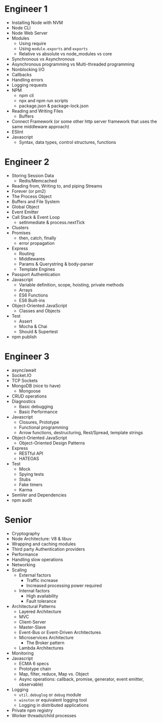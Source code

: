 # Engineer 1

- Installing Node with NVM
- Node CLI
- Node Web Server
- Modules
  - Using require
  - Using `module.exports` and `exports`
  - Relative vs absolute vs node_modules vs core
- Synchronous vs Asynchronous
- Asynchronous programming vs Multi-threaded programming
- Nonblocking I/O
- Callbacks
- Handling errors
- Logging requests
- NPM
  - npm cli
  - npx and npm run scripts
  - package.json & package-lock.json
- Reading and Writing Files
  - Buffers
- Connect Framework (or some other http server framework that uses the same middleware approach)
- ESlint
- Javascript
  - Syntax, data types, control structures, functions

# Engineer 2

- Storing Session Data
  - Redis/Memcached
- Reading from, Writing to, and piping Streams
- Forever (or pm2)
- The Process Object
- Buffers and File System
- Global Object
- Event Emitter
- Call Stack & Event Loop
  - setInmediate & process.nextTick
- Clusters
- Promises
  - then, catch, finally
  - error propagation
- Express
  - Routing
  - Middlewares
  - Params & Querystring & body-parser
  - Template Engines
- Passport Authentication
- Javascript
  - Variable definition, scope, hoisting, private methods
  - Arrays
  - ES6 Functions
  - ES6 Built-ins
- Object-Oriented JavaScript
  - Classes and Objects
- Test
  - Assert
  - Mocha & Chai
  - Should & Supertest
- npm publish

# Engineer 3

- async/await
- Socket.IO
- TCP Sockets
- MongoDB (nice to have)
  - Mongoose
- CRUD operations
- Diagnostics
  - Basic debugging
  - Basic Performance
- Javascript
  - Closures, Prototype
  - Functional programming
  - Arrow functions, destructuring, Rest/Spread, template strings
- Object-Oriented JavaScript
  - Object-Oriented Design Patterns
- Express
  - RESTful API
  - HATEOAS
- Test
  - Mock
  - Spying tests
  - Stubs
  - Fake timers
  - Karma
- SemVer and Dependencies
- npm audit

# Senior

- Cryptography
- Node Architecture: V8 & libuv
- Wrapping and caching modules
- Third party Authentication providers
- Performance
- Handling slow operations
- Networking
- Scaling
  - External factors
    - Traffic increase
    - Increased processing power required
  - Internal factors
    - High availability
    - Fault tolerance
- Architectural Patterns
  - Layered Architecture
  - MVC
  - Client-Server
  - Master-Slave
  - Event-Bus or Event-Driven Architectures
  - Microservices Architecture
    - The Broker pattern
  - Lambda Architectures
- Monitoring
- Javascript
  - ECMA 6 specs
  - Prototype chain
  - Map, filter, reduce, Map vs. Object
  - Async operations: callback, promise, generator, event emitter, observable)
- Logging
  - `util.debuglog` or `debug` module
  - `winston` or equivalent logging tool
  - Logging in distributed applications
- Private npm registry
- Worker threads/child processes
